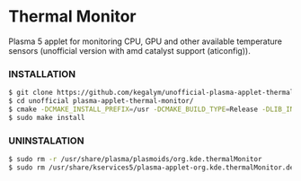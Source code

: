 # Thermal Monitor

Plasma 5 applet for monitoring CPU, GPU and other available temperature sensors (unofficial version with amd catalyst support (aticonfig)).

### INSTALLATION

```sh
$ git clone https://github.com/kegalym/unofficial-plasma-applet-thermal-monitor
$ cd unofficial plasma-applet-thermal-monitor/
$ cmake -DCMAKE_INSTALL_PREFIX=/usr -DCMAKE_BUILD_TYPE=Release -DLIB_INSTALL_DIR=lib -DKDE_INSTALL_USE_QT_SYS_PATHS=ON
$ sudo make install
```

### UNINSTALATION

```sh
$ sudo rm -r /usr/share/plasma/plasmoids/org.kde.thermalMonitor
$ sudo rm /usr/share/kservices5/plasma-applet-org.kde.thermalMonitor.desktop
```
